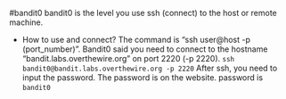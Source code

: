 #bandit0
bandit0 is the level you use ssh (connect) to the host or remote machine.
- How to use and connect?
The command is “ssh user@host -p (port_number)”.
Bandit0 said you need to connect to the hostname “bandit.labs.overthewire.org” on port 2220 (-p 2220).
```ssh bandit0@bandit.labs.overthewire.org -p 2220```
After ssh, you need to input the password. The password is on the website.
password is ```bandit0```